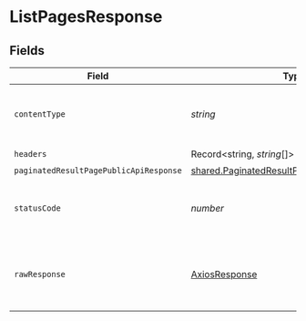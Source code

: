 # ListPagesResponse


## Fields

| Field                                                                                                             | Type                                                                                                              | Required                                                                                                          | Description                                                                                                       |
| ----------------------------------------------------------------------------------------------------------------- | ----------------------------------------------------------------------------------------------------------------- | ----------------------------------------------------------------------------------------------------------------- | ----------------------------------------------------------------------------------------------------------------- |
| `contentType`                                                                                                     | *string*                                                                                                          | :heavy_check_mark:                                                                                                | HTTP response content type for this operation                                                                     |
| `headers`                                                                                                         | Record<string, *string*[]>                                                                                        | :heavy_check_mark:                                                                                                | N/A                                                                                                               |
| `paginatedResultPagePublicApiResponse`                                                                            | [shared.PaginatedResultPagePublicApiResponse](../../../sdk/models/shared/paginatedresultpagepublicapiresponse.md) | :heavy_minus_sign:                                                                                                | N/A                                                                                                               |
| `statusCode`                                                                                                      | *number*                                                                                                          | :heavy_check_mark:                                                                                                | HTTP response status code for this operation                                                                      |
| `rawResponse`                                                                                                     | [AxiosResponse](https://axios-http.com/docs/res_schema)                                                           | :heavy_check_mark:                                                                                                | Raw HTTP response; suitable for custom response parsing                                                           |